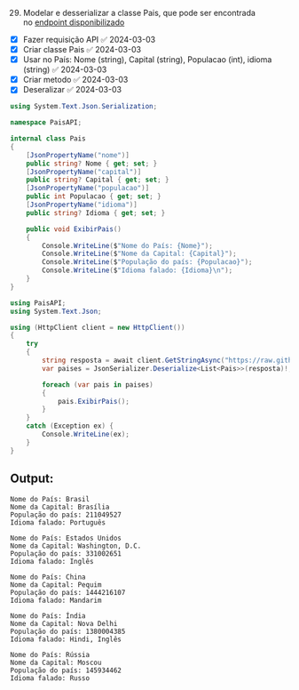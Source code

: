 29. Modelar e desserializar a classe Pais, que pode ser encontrada no [endpoint disponibilizado](https://raw.githubusercontent.com/ArthurOcFernandes/Exerc-cios-C-/curso-4-aula-2/Jsons/Paises.json)

- [x] Fazer requisição API  ✅ 2024-03-03
- [x] Criar classe Pais ✅ 2024-03-03
- [x] Usar no País: Nome (string), Capital (string), Populacao (int), idioma (string) ✅ 2024-03-03
- [x] Criar metodo ✅ 2024-03-03
- [x] Deseralizar ✅ 2024-03-03

```C#
using System.Text.Json.Serialization;

namespace PaisAPI;

internal class Pais
{
    [JsonPropertyName("nome")]
    public string? Nome { get; set; }
    [JsonPropertyName("capital")]
    public string? Capital { get; set; }
    [JsonPropertyName("populacao")]
    public int Populacao { get; set; }
    [JsonPropertyName("idioma")]
    public string? Idioma { get; set; }

    public void ExibirPais()
    {
        Console.WriteLine($"Nome do País: {Nome}");
        Console.WriteLine($"Nome da Capital: {Capital}");
        Console.WriteLine($"População do país: {Populacao}");
        Console.WriteLine($"Idioma falado: {Idioma}\n");
    }
}

```

```C#
using PaisAPI;
using System.Text.Json;

using (HttpClient client = new HttpClient())
{
    try
    {
        string resposta = await client.GetStringAsync("https://raw.githubusercontent.com/ArthurOcFernandes/Exerc-cios-C-/curso-4-aula-2/Jsons/Paises.json");
        var paises = JsonSerializer.Deserialize<List<Pais>>(resposta)!;

        foreach (var pais in paises)
        {
            pais.ExibirPais();
        }
    }
    catch (Exception ex) {
        Console.WriteLine(ex);
    }
}
```

## Output:

```
Nome do País: Brasil
Nome da Capital: Brasília
População do país: 211049527
Idioma falado: Português

Nome do País: Estados Unidos
Nome da Capital: Washington, D.C.
População do país: 331002651
Idioma falado: Inglês

Nome do País: China
Nome da Capital: Pequim
População do país: 1444216107
Idioma falado: Mandarim

Nome do País: Índia
Nome da Capital: Nova Delhi
População do país: 1380004385
Idioma falado: Hindi, Inglês

Nome do País: Rússia
Nome da Capital: Moscou
População do país: 145934462
Idioma falado: Russo
````